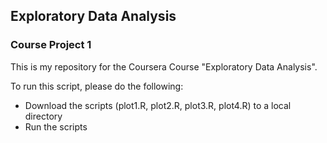 ## Exploratory Data Analysis
### Course Project 1

This is my repository for the Coursera Course "Exploratory Data Analysis".

To run this script, please do the following:

 * Download the scripts (plot1.R, plot2.R, plot3.R, plot4.R) to a local directory
 * Run the scripts
